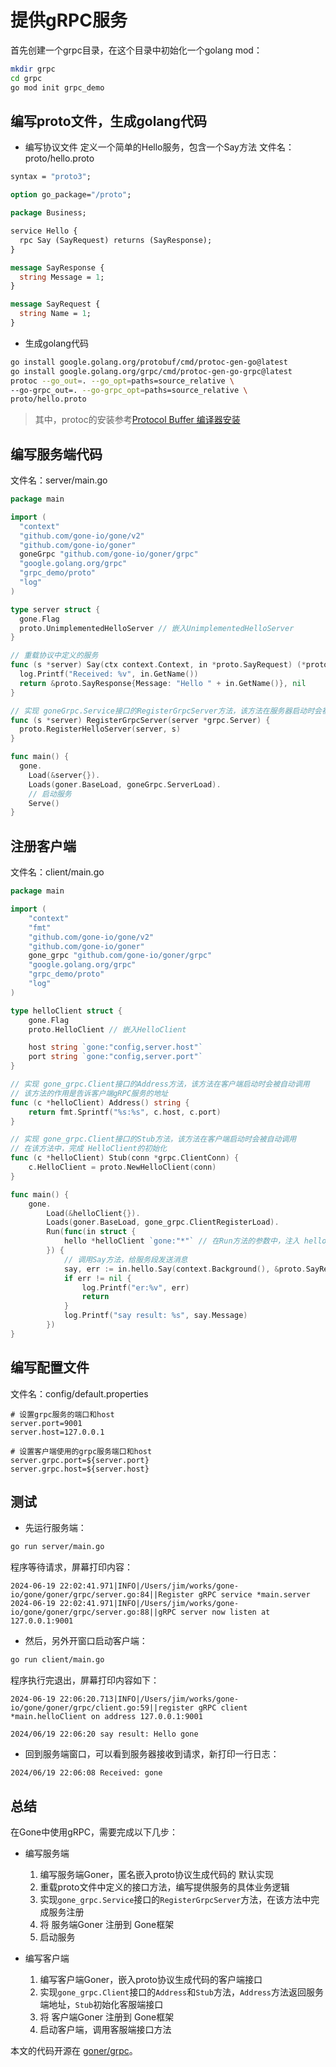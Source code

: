 # 提供gRPC服务


首先创建一个grpc目录，在这个目录中初始化一个golang mod：
```bash
mkdir grpc
cd grpc
go mod init grpc_demo
```

## 编写proto文件，生成golang代码
- 编写协议文件
定义一个简单的Hello服务，包含一个Say方法
文件名：proto/hello.proto
```proto
syntax = "proto3";

option go_package="/proto";

package Business;

service Hello {
  rpc Say (SayRequest) returns (SayResponse);
}

message SayResponse {
  string Message = 1;
}

message SayRequest {
  string Name = 1;
}
```
- 生成golang代码

```bash
go install google.golang.org/protobuf/cmd/protoc-gen-go@latest
go install google.golang.org/grpc/cmd/protoc-gen-go-grpc@latest
protoc --go_out=. --go_opt=paths=source_relative \
--go-grpc_out=. --go-grpc_opt=paths=source_relative \
proto/hello.proto
```
>  其中，protoc的安装参考[Protocol Buffer 编译器安装](https://blog.csdn.net/waitdeng/article/details/139248507)


## 编写服务端代码
文件名：server/main.go
```go
package main

import (
  "context"
  "github.com/gone-io/gone/v2"
  "github.com/gone-io/goner"
  goneGrpc "github.com/gone-io/goner/grpc"
  "google.golang.org/grpc"
  "grpc_demo/proto"
  "log"
)

type server struct {
  gone.Flag
  proto.UnimplementedHelloServer // 嵌入UnimplementedHelloServer
}

// 重载协议中定义的服务
func (s *server) Say(ctx context.Context, in *proto.SayRequest) (*proto.SayResponse, error) {
  log.Printf("Received: %v", in.GetName())
  return &proto.SayResponse{Message: "Hello " + in.GetName()}, nil
}

// 实现 goneGrpc.Service接口的RegisterGrpcServer方法，该方法在服务器启动时会被自动调用
func (s *server) RegisterGrpcServer(server *grpc.Server) {
  proto.RegisterHelloServer(server, s)
}

func main() {
  gone.
    Load(&server{}).
    Loads(goner.BaseLoad, goneGrpc.ServerLoad).
    // 启动服务
    Serve()
}

```

## 注册客户端
文件名：client/main.go
```go
package main

import (
	"context"
	"fmt"
	"github.com/gone-io/gone/v2"
	"github.com/gone-io/goner"
	gone_grpc "github.com/gone-io/goner/grpc"
	"google.golang.org/grpc"
	"grpc_demo/proto"
	"log"
)

type helloClient struct {
	gone.Flag
	proto.HelloClient // 嵌入HelloClient

	host string `gone:"config,server.host"`
	port string `gone:"config,server.port"`
}

// 实现 gone_grpc.Client接口的Address方法，该方法在客户端启动时会被自动调用
// 该方法的作用是告诉客户端gRPC服务的地址
func (c *helloClient) Address() string {
	return fmt.Sprintf("%s:%s", c.host, c.port)
}

// 实现 gone_grpc.Client接口的Stub方法，该方法在客户端启动时会被自动调用
// 在该方法中，完成 HelloClient的初始化
func (c *helloClient) Stub(conn *grpc.ClientConn) {
	c.HelloClient = proto.NewHelloClient(conn)
}

func main() {
	gone.
		Load(&helloClient{}).
		Loads(goner.BaseLoad, gone_grpc.ClientRegisterLoad).
		Run(func(in struct {
			hello *helloClient `gone:"*"` // 在Run方法的参数中，注入 helloClient
		}) {
			// 调用Say方法，给服务段发送消息
			say, err := in.hello.Say(context.Background(), &proto.SayRequest{Name: "gone"})
			if err != nil {
				log.Printf("er:%v", err)
				return
			}
			log.Printf("say result: %s", say.Message)
		})
}
```

## 编写配置文件
文件名：config/default.properties
```properties
# 设置grpc服务的端口和host
server.port=9001
server.host=127.0.0.1

# 设置客户端使用的grpc服务端口和host
server.grpc.port=${server.port}
server.grpc.host=${server.host}
```


## 测试
- 先运行服务端：
```bash
go run server/main.go
```
程序等待请求，屏幕打印内容：
```log
2024-06-19 22:02:41.971|INFO|/Users/jim/works/gone-io/gone/goner/grpc/server.go:84||Register gRPC service *main.server
2024-06-19 22:02:41.971|INFO|/Users/jim/works/gone-io/gone/goner/grpc/server.go:88||gRPC server now listen at 127.0.0.1:9001
```

- 然后，另外开窗口启动客户端：
```bash
go run client/main.go
```
程序执行完退出，屏幕打印内容如下：
```log
2024-06-19 22:06:20.713|INFO|/Users/jim/works/gone-io/gone/goner/grpc/client.go:59||register gRPC client *main.helloClient on address 127.0.0.1:9001

2024/06/19 22:06:20 say result: Hello gone
```

- 回到服务端窗口，可以看到服务器接收到请求，新打印一行日志：
```log
2024/06/19 22:06:08 Received: gone
```

## 总结
在Gone中使用gRPC，需要完成以下几步：
- 编写服务端
  1. 编写服务端Goner，匿名嵌入proto协议生成代码的 默认实现
  2. 重载proto文件中定义的接口方法，编写提供服务的具体业务逻辑
  3. 实现`gone_grpc.Service`接口的`RegisterGrpcServer`方法，在该方法中完成服务注册
  4. 将 服务端Goner 注册到 Gone框架
  5. 启动服务

- 编写客户端
  1. 编写客户端Goner，嵌入proto协议生成代码的客户端接口
  2. 实现`gone_grpc.Client`接口的`Address`和`Stub`方法，`Address`方法返回服务端地址，`Stub`初始化客服端接口
  3. 将 客户端Goner 注册到 Gone框架
  4. 启动客户端，调用客服端接口方法

本文的代码开源在 [goner/grpc](https://github.com/gone-io/goner/tree/main/grpc/example)。